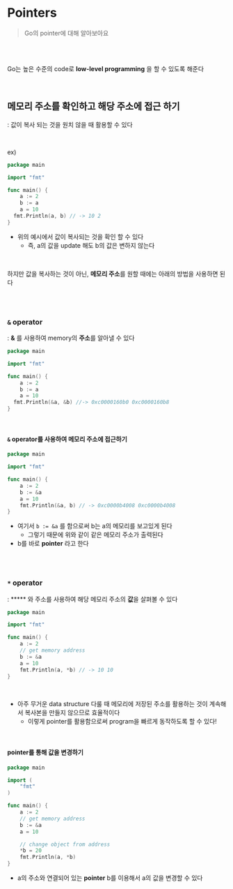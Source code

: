 # Pointers

> Go의 pointer에 대해 알아보아요

<br>

<br>

Go는 높은 수준의 code로 **low-level programming** 을 할 수 있도록 해준다

<br>

## 메모리 주소를 확인하고 해당 주소에 접근 하기

: 값이 복사 되는 것을 원치 않을 때 활용할 수 있다

<br>

ex)

```go
package main

import "fmt"

func main() {
	a := 2
	b := a
	a = 10
  fmt.Println(a, b) // -> 10 2
}
```

- 위의 예시에서 값이 복사되는 것을 확인 할 수 있다
  - 즉, a의 값을 update 해도 b의 값은 변하지 않는다

<br>

하지만 값을 복사하는 것이 아닌, **메모리 주소**를 원할 때에는 아래의 방법을 사용하면 된다

<br>

<br>

### `&` operator

: **&** 를 사용하여 memory의 **주소**를 알아낼 수 있다

```go
package main

import "fmt"

func main() {
	a := 2
	b := a
	a = 10
  fmt.Println(&a, &b) //-> 0xc0000160b0 0xc0000160b8
}
```

<br>

#### `&` operator를 사용하여 메모리 주소에 접근하기

```go
package main

import "fmt"

func main() {
	a := 2
	b := &a
	a = 10
	fmt.Println(&a, b) // -> 0xc0000b4008 0xc0000b4008
}
```

- 여기서 `b := &a` 를 함으로써 b는 a의 메모리를 보고있게 된다
  - 그렇기 때문에 위와 같이 같은 메모리 주소가 출력된다
- b를 바로 **pointer** 라고 한다 

<br>

<br>

### `*` operator

: ***** 와 주소를 사용하여 해당 메모리 주소의 **값**을 살펴볼 수 있다

```go
package main

import "fmt"

func main() {
	a := 2
	// get memory address
	b := &a
	a = 10
	fmt.Println(a, *b) // -> 10 10
}
```

<br>

- 아주 무거운 data structure 다룰 때 메모리에 저장된 주소를 활용하는 것이 계속해서 복사본을 만들지 않으므로 효율적이다
  - 이렇게 pointer를 활용함으로써 program을 빠르게 동작하도록 할 수 있다!

<br>

#### pointer를 통해 값을 변경하기

```go
package main

import (
	"fmt"
)

func main() {
	a := 2
	// get memory address
	b := &a
	a = 10

	// change object from address
	*b = 20
	fmt.Println(a, *b)
}
```

- a의 주소와 연결되어 있는 **pointer** b를 이용해서 a의 값을 변경할 수 있다



